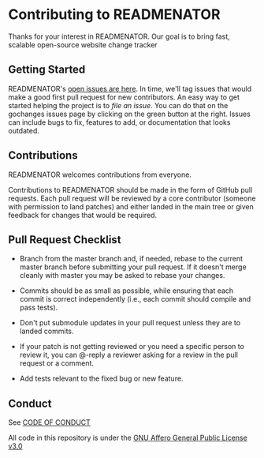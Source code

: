 # Contributing to READMENATOR

Thanks for your interest in READMENATOR. Our goal is to bring fast, scalable open-source website change tracker 

## Getting Started

READMENATOR's [open issues are here](https://github.com/edoardottt/READMENATOR/issues). 
In time, we'll tag issues that would make a good first pull request for new contributors. 
An easy way to get started helping the project is to *file an issue*. 
You can do that on the gochanges issues page by clicking on the green button at the right. 
Issues can include bugs to fix, features to add, or documentation that looks outdated. 

## Contributions

READMENATOR welcomes contributions from everyone.

Contributions to READMENATOR should be made in the form of GitHub pull requests. Each pull request will
be reviewed by a core contributor (someone with permission to land patches) and either landed in the
main tree or given feedback for changes that would be required.

## Pull Request Checklist

- Branch from the master branch and, if needed, rebase to the current master
  branch before submitting your pull request. If it doesn't merge cleanly with
  master you may be asked to rebase your changes.

- Commits should be as small as possible, while ensuring that each commit is
  correct independently (i.e., each commit should compile and pass tests). 

- Don't put submodule updates in your pull request unless they are to landed
  commits.

- If your patch is not getting reviewed or you need a specific person to review
  it, you can @-reply a reviewer asking for a review in the pull request or a
  comment.

- Add tests relevant to the fixed bug or new feature.  


## Conduct

See [CODE OF CONDUCT](https://github.com/edoardottt/READMENATOR/blob/master/CODE_OF_CONDUCT.md)

All code in this repository is under the [GNU Affero General Public License v3.0](https://github.com/edoardottt/READMENATOR/blob/master/LICENSE)
